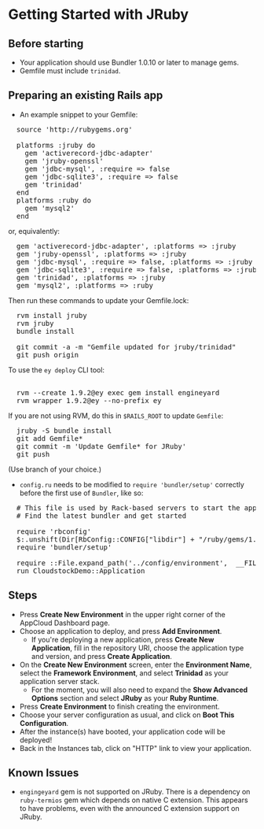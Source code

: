 # Getting Started with JRuby

## Before starting

  * Your application should use Bundler 1.0.10 or later to manage gems.
  * Gemfile must include `trinidad`.

## Preparing an existing Rails app

- An example snippet to your Gemfile:

<pre>
  source 'http://rubygems.org'
  
  platforms :jruby do
    gem 'activerecord-jdbc-adapter'
    gem 'jruby-openssl'
    gem 'jdbc-mysql', :require => false
    gem 'jdbc-sqlite3', :require => false
    gem 'trinidad'
  end
  platforms :ruby do
    gem 'mysql2'
  end
</pre>

or, equivalently:

<pre>
  gem 'activerecord-jdbc-adapter', :platforms => :jruby
  gem 'jruby-openssl', :platforms => :jruby
  gem 'jdbc-mysql', :require => false, :platforms => :jruby
  gem 'jdbc-sqlite3', :require => false, :platforms => :jruby
  gem 'trinidad', :platforms => :jruby
  gem 'mysql2', :platforms => :ruby
</pre>

Then run these commands to update your Gemfile.lock:

<pre>
  rvm install jruby
  rvm jruby
  bundle install
  
  git commit -a -m "Gemfile updated for jruby/trinidad"
  git push origin
</pre>

To use the `ey deploy` CLI tool:

<pre>  
  rvm --create 1.9.2@ey exec gem install engineyard
  rvm wrapper 1.9.2@ey --no-prefix ey
</pre>

If you are not using RVM, do this in `$RAILS_ROOT` to update `Gemfile`:

<pre>
  jruby -S bundle install
  git add Gemfile*
  git commit -m 'Update Gemfile* for JRuby'
  git push
</pre>

(Use branch of your choice.)

- `config.ru` needs to be modified to `require 'bundler/setup'` correctly before the first use of `Bundler`, like so:

<pre>
  # This file is used by Rack-based servers to start the application.
  # Find the latest bundler and get started                          
  
  require 'rbconfig'
  $:.unshift(Dir[RbConfig::CONFIG["libdir"] + "/ruby/gems/1.8/gems/bundler-*/lib"].sort.last)
  require 'bundler/setup'
  
  require ::File.expand_path('../config/environment',  __FILE__)
  run CloudstockDemo::Application
</pre>

## Steps

  - Press **Create New Environment** in the upper right corner of the AppCloud Dashboard page.
  - Choose an application to deploy, and press **Add Environment**.
    - If you're deploying a new application, press **Create New Application**, fill in the repository URI, choose the application type and version, and press **Create Application**.
  - On the **Create New Environment** screen, enter the **Environment Name**, select the **Framework Environment**, and select **Trinidad** as your application server stack.
    - For the moment, you will also need to expand the **Show Advanced Options** section and select **JRuby** as your **Ruby Runtime**.
  - Press **Create Environment** to finish creating the environment.
  - Choose your server configuration as usual, and click on **Boot This Configuration**.
  - After the instance(s) have booted, your application code will be deployed!
  - Back in the Instances tab, click on "HTTP" link to view your application.

## Known Issues

  - `engingeyard` gem is not supported on JRuby. There is a dependency on `ruby-termios` gem which depends on native C extension. This appears to have problems, even with the announced C extension support on JRuby.